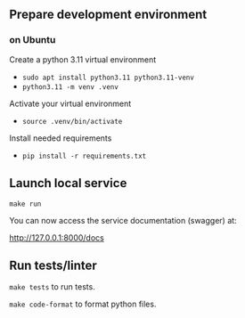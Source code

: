 ## Prepare development environment 

### on Ubuntu

Create a python 3.11 virtual environment
- `sudo apt install python3.11 python3.11-venv`
- `python3.11 -m venv .venv`

Activate your virtual environment
- `source .venv/bin/activate`

Install needed requirements
- `pip install -r requirements.txt`


## Launch local service

`make run`

You can now access the service documentation (swagger) at:

http://127.0.0.1:8000/docs


## Run tests/linter

`make tests` to run tests.

`make code-format` to format python files.
